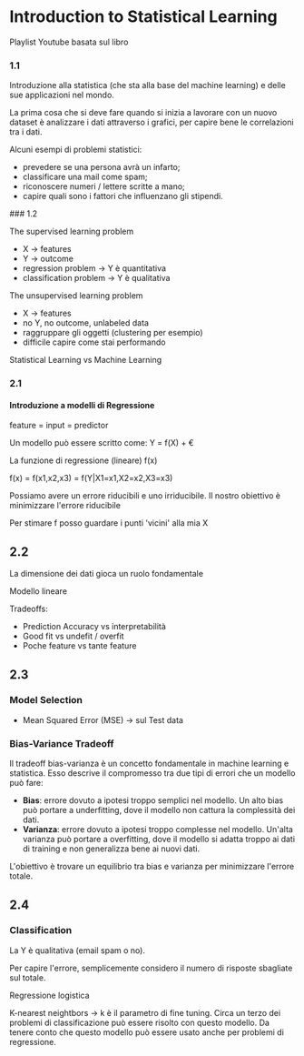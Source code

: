 # Introduction to Statistical Learning
Playlist Youtube basata sul libro

### 1.1

Introduzione alla statistica (che sta alla base del machine learning) e delle sue applicazioni nel mondo.

La prima cosa che si deve fare quando si inizia a lavorare con un nuovo dataset è analizzare i dati attraverso i grafici, per capire bene le correlazioni tra i dati. 

Alcuni esempi di problemi statistici:
- prevedere se una persona avrà un infarto;
- classificare una mail come spam;
- riconoscere numeri / lettere scritte a mano;
- capire quali sono i fattori che influenzano gli stipendi.

### 1.2

The supervised learning problem
- X -> features
- Y -> outcome
- regression problem -> Y è quantitativa
- classification problem -> Y è qualitativa

The unsupervised learning problem
- X -> features
- no Y, no outcome, unlabeled data
- raggruppare gli oggetti (clustering per esempio)
- difficile capire come stai performando

Statistical Learning vs Machine Learning

### 2.1

#### Introduzione a modelli di Regressione

feature = input = predictor

Un modello può essere scritto come: 
Y = f(X) + €

La funzione di regressione (lineare) f(x)

f(x) = f(x1,x2,x3) = f(Y|X1=x1,X2=x2,X3=x3)

Possiamo avere un errore riducibili e uno irriducibile. Il nostro obiettivo è minimizzare l'errore riducibile

Per stimare f posso guardare i punti 'vicini' alla mia X

## 2.2

La dimensione dei dati gioca un ruolo fondamentale

Modello lineare

Tradeoffs:
- Prediction Accuracy vs interpretabilità
- Good fit vs undefit / overfit
- Poche feature vs tante feature

## 2.3

### Model Selection

- Mean Squared Error (MSE) -> sul Test data

### Bias-Variance Tradeoff

Il tradeoff bias-varianza è un concetto fondamentale in machine learning e statistica. Esso descrive il compromesso tra due tipi di errori che un modello può fare:

- **Bias**: errore dovuto a ipotesi troppo semplici nel modello. Un alto bias può portare a underfitting, dove il modello non cattura la complessità dei dati.
- **Varianza**: errore dovuto a ipotesi troppo complesse nel modello. Un'alta varianza può portare a overfitting, dove il modello si adatta troppo ai dati di training e non generalizza bene ai nuovi dati.

L'obiettivo è trovare un equilibrio tra bias e varianza per minimizzare l'errore totale.

## 2.4

### Classification 

La Y è qualitativa (email spam o no).

Per capire l'errore, semplicemente considero il numero di risposte sbagliate sul totale. 

Regressione logistica 

K-nearest neightbors -> k è il parametro di fine tuning. Circa un terzo dei problemi di classificazione può essere risolto con questo modello. Da tenere conto che questo modello può essere usato anche per problemi di regressione. 